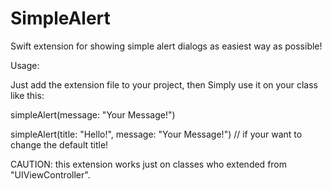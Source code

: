 # SimpleAlert
Swift extension for showing simple alert dialogs as easiest way as possible!


Usage:

Just add the extension file to your project, then Simply use it on your class like this:

simpleAlert(message: "Your Message!")

simpleAlert(title: "Hello!", message: "Your Message!") // if your want to change the default title!


CAUTION: this extension works just on classes who extended from "UIViewController".
